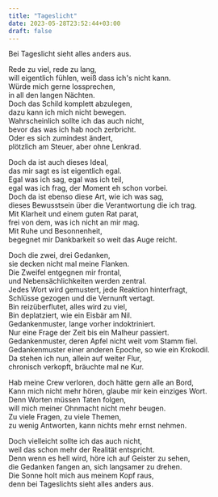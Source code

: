 ```yaml
---
title: "Tageslicht"
date: 2023-05-28T23:52:44+03:00
draft: false
---
```


Bei Tageslicht sieht alles anders aus.  

Rede zu viel, rede zu lang,  
will eigentlich fühlen, weiß dass ich's nicht kann.  
Würde mich gerne lossprechen,  
in all den langen Nächten.  
Doch das Schild komplett abzulegen,  
dazu kann ich mich nicht bewegen.  
Wahrscheinlich sollte ich das auch nicht,  
bevor das was ich hab noch zerbricht.  
Oder es sich zumindest ändert,  
plötzlich am Steuer, aber ohne Lenkrad.  

Doch da ist auch dieses Ideal,  
das mir sagt es ist eigentlich egal.  
Egal was ich sag, egal was ich teil,  
egal was ich frag, der Moment eh schon vorbei.  
Doch da ist ebenso diese Art, wie ich was sag,  
dieses Bewusstsein über die Verantwortung die ich trag.  
Mit Klarheit und einem guten Rat parat,  
frei von dem, was ich nicht an mir mag.  
Mit Ruhe und Besonnenheit,  
begegnet mir Dankbarkeit so weit das Auge reicht.  

Doch die zwei, drei Gedanken,  
sie decken nicht mal meine Flanken.  
Die Zweifel entgegnen mir frontal,  
und Nebensächlichkeiten werden zentral.  
Jedes Wort wird gemustert, jede Reaktion hinterfragt,  
Schlüsse gezogen und die Vernunft vertagt.  
Bin reizüberflutet, alles wird zu viel,  
Bin deplatziert, wie ein Eisbär am Nil.  
Gedankenmuster, lange vorher indoktriniert.  
Nur eine Frage der Zeit bis ein Malheur passiert.  
Gedankenmuster, deren Apfel nicht weit vom Stamm fiel.  
Gedankenmuster einer anderen Epoche, so wie ein Krokodil.  
Da stehen ich nun, allein auf weiter Flur,  
chronisch verkopft, bräuchte mal ne Kur.  

Hab meine Crew verloren, doch hätte gern alle an Bord,  
Kann mich nicht mehr hören, glaube mir kein einziges Wort.  
Denn Worten müssen Taten folgen,  
will mich meiner Ohnmacht nicht mehr beugen.  
Zu viele Fragen, zu viele Themen,  
zu wenig Antworten, kann nichts mehr ernst nehmen.  

Doch vielleicht sollte ich das auch nicht,  
weil das schon mehr der Realität entspricht.  
Denn wenn es hell wird, höre ich auf Geister zu sehen,  
die Gedanken fangen an, sich langsamer zu drehen.  
Die Sonne holt mich aus meinem Kopf raus,  
denn bei Tageslichts sieht alles anders aus.